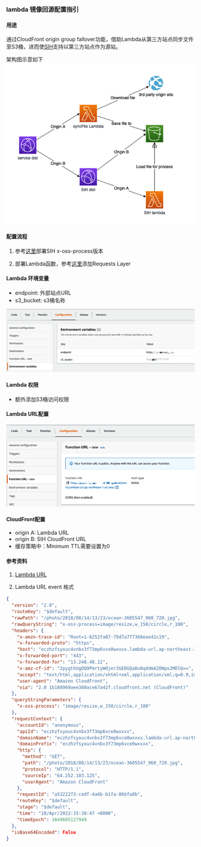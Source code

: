 ### lambda 镜像回源配置指引
#### 用途
通过CloudFront origin group fallover功能，借助Lambda从第三方站点同步文件至S3桶，进而使[SIH](https://github.com/wchaws/serverless-image-handler)支持以第三方站点作为源站。

架构图示意如下
![](imgs/2022-04-11-09-31-25.png)

#### 配置流程
1. 参考[这里](https://docs.qq.com/doc/DV3ZVWEtTU0ZFWFpi)部署SIH x-oss-process版本

2. 部署Lambda函数，参考[这里](https://github.com/keithrozario/Klayers/tree/master/deployments/python3.9)添加Requests Layer

#### Lambda 环境变量
* endpoint: 外部站点URL
* s3_bucket: s3桶名称

![](imgs/2022-04-10-23-53-43.png)

#### Lambda 权限

* 额外添加S3桶访问权限

#### Lambda URL配置
![](imgs/2022-04-10-23-55-40.png)

#### CloudFront配置

* origin A: Lambda URL
* origin B: SIH CloudFront URL
* 缓存策略中：Minimum TTL需要设置为0



#### 参考资料

1. [Lambda URL](https://aws.amazon.com/blogs/aws/announcing-aws-lambda-function-urls-built-in-https-endpoints-for-single-function-microservices/)

2. Lambda URL event 格式

```json
{
  "version": "2.0",
  "routeKey": "$default",
  "rawPath": "/photo/2018/08/14/13/23/ocean-3605547_960_720.jpg",
  "rawQueryString": "x-oss-process=image/resize,w_150/circle,r_100",
  "headers": {
    "x-amzn-trace-id": "Root=1-6252fa07-79d7a777368eae41c19",
    "x-forwarded-proto": "https",
    "host": "eczhzfsyouc4vnbx3f73mp6vce0wxxxx.lambda-url.ap-northeast-1.on.aws",
    "x-forwarded-port": "443",
    "x-forwarded-for": "13.248.48.12",
    "x-amz-cf-id": "2pygthUgDQ9PmrtyWOjer3GEDGQaDu0q4dmAZ0Npx2MOlQ==",
    "accept": "text/html,application/xhtml+xml,application/xml;q=0.9,image/avif,image/webp,image/apng,*/*;q=0.8,application/signed-exchange;v=b3;q=0.9",
    "user-agent": "Amazon CloudFront",
    "via": "2.0 1b188969aee360ace67a42f.cloudfront.net (CloudFront)"
  },
  "queryStringParameters": {
    "x-oss-process": "image/resize,w_150/circle,r_100"
  },
  "requestContext": {
    "accountId": "anonymous",
    "apiId": "eczhzfsyouc4vnbx3f73mp6vce0wxxxx",
    "domainName": "eczhzfsyouc4vnbx3f73mp6vce0wxxxx.lambda-url.ap-northeast-1.on.aws",
    "domainPrefix": "eczhzfsyouc4vnbx3f73mp6vce0wxxxx",
    "http": {
      "method": "GET",
      "path": "/photo/2018/08/14/13/23/ocean-3605547_960_720.jpg",
      "protocol": "HTTP/1.1",
      "sourceIp": "64.252.103.125",
      "userAgent": "Amazon CloudFront"
    },
    "requestId": "a5322273-cedf-4a6b-b1fa-86bfa0b",
    "routeKey": "$default",
    "stage": "$default",
    "time": "10/Apr/2022:15:38:47 +0000",
    "timeEpoch": 1649605127949
  },
  "isBase64Encoded": False
}
```